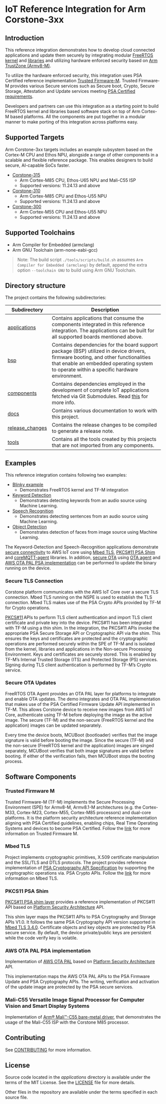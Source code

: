 # IoT Reference Integration for Arm Corstone-3xx

## Introduction

This reference integration demonstrates how to develop cloud connected
applications and update them securely by integrating modular
[FreeRTOS kernel](https://www.freertos.org/RTOS.html) and [libraries](https://www.freertos.org/libraries/categories.html)
and utilizing hardware enforced security based on [Arm TrustZone (Armv8-M)](https://www.arm.com/architecture/learn-the-architecture/m-profile).

To utilize the hardware enforced security, this integration uses PSA Certified
reference implementation [Trusted Firmware-M](https://www.trustedfirmware.org/projects/tf-m/).
Trusted Firmware-M provides various Secure services such as Secure boot, Crypto, Secure Storage,
Attestation and Update services meeting [PSA Certified requirements](https://www.psacertified.org/blog/psa-certified-10-security-goals-explained/).

Developers and partners can use this integration as a starting point to build
FreeRTOS kernel and libraries based software stack on top of Arm Cortex-M based
platforms. All the components are put together in a modular manner to make
porting of this integration across platforms easy.

## Supported Targets

Arm Corstone-3xx targets includes an example subsystem based on the Cortex-M
CPU and Ethos NPU, alongside a range of other components in a scalable and
flexible reference package. This enables designers to build secure,
AI-capable SoCs faster.

* [Corstone-315](https://developer.arm.com/Processors/Corstone-315)
  * Arm Cortex-M85 CPU, Ethos-U65 NPU and Mali-C55 ISP
  * Supported versions: 11.24.13 and above
* [Corstone-310](https://developer.arm.com/Processors/Corstone-310)
  * Arm Cortex-M85 CPU and Ethos-U55 NPU
  * Supported versions: 11.24.13 and above
* [Corstone-300](https://developer.arm.com/Processors/Corstone-300)
  * Arm Cortex-M55 CPU and Ethos-U55 NPU
  * Supported versions: 11.24.13 and above

## Supported Toolchains

* Arm Compiler for Embedded (armclang)
* Arm GNU Toolchain (arm-none-eabi-gcc)

> Note:
  The build script `./tools/scripts/build.sh` assumes
  `Arm Compiler for Embedded (armclang)` by default, append the extra option
  `--toolchain GNU` to build using Arm GNU Toolchain.

## Directory structure

The project contains the following subdirectories:

| Subdirectory | Description |
| ---          | ---         |
|[applications](./applications/)| Contains applications that consume the components integrated in this reference integration. The applications can be built for all supported boards mentioned above.|
|[bsp](./bsp/)| Contains dependencies for the board support package (BSP) utilized in device drivers, firmware booting, and other functionalities that enable an embedded operating system to operate within a specific hardware environment.|
|[components](./components/)| Contains dependencies employed in the development of complete IoT applications fetched via Git Submodules. Read [this](./components/README.md) for more info.|
|[docs](./docs/)| Contains various documentation to work with this project.|
|[release_changes](./release_changes)| Contains the release changes to be compiled to generate a release note.|
|[tools](./tools/)| Contains all the tools created by this projects that are not imported from any components.|


## Examples

This reference integration contains following two examples:

* [Blinky example](docs/applications/blinky.md)
    * Demonstrates FreeRTOS kernel and TF-M integration
* [Keyword Detection](docs/applications/keyword_detection.md)
    * Demonstrates detecting keywords from an audio source using Machine Learning.
* [Speech Recognition](docs/applications/speech_recognition.md)
    * Demonstrates detecting sentences from an audio source using Machine Learning.
* [Object Detection](docs/applications/object_detection.md)
    * Demonstrates detection of faces from image source using Machine Learning.

The Keyword-Detection and Speech-Recognition applications demonstrate [secure connectivity](#secure-tls-connection)
to AWS IoT core using [Mbed TLS](#mbed-tls), [PKCS#11 PSA Shim](#pkcs11-psa-shim) and
[coreMQTT-agent](https://docs.aws.amazon.com/freertos/latest/userguide/coremqtt-agent.html) libraries.
In addition, [secure OTA](#secure-ota-updates) using [OTA agent](https://freertos.org/ota/index.html)
and [AWS OTA PAL PSA implementation](#aws-ota-pal-psa-implementation) can be performed to update the binary running on the device.

### Secure TLS Connection

Corstone platform communicates with the AWS IoT Core over a secure TLS
connection. Mbed TLS running on the NSPE is used to establish the TLS
connection. Mbed TLS makes use of the PSA Crypto APIs provided by TF-M for
Crypto operations.

[PKCS#11](https://www.freertos.org/pkcs11/index.html) APIs to perform TLS
client authentication and import TLS client certificate and private key into
the device. PKCS#11 has been integrated with TF-M using a thin shim. In the
integration, the PKCS#11 APIs invoke the appropriate PSA Secure Storage API or
Cryptographic API via the shim. This ensures the keys and certificates are
protected and the cryptographic operations are performed securely within the
SPE of TF-M and is isolated from the kernel, libraries and applications in the
Non-secure Processing Environment. Keys and certificates are securely stored.
This is enabled by TF-M’s Internal Trusted Storage (ITS) and Protected Storage
(PS) services. Signing during TLS client authentication is performed by TF-M’s
Crypto service.

### Secure OTA Updates

FreeRTOS OTA Agent provides an OTA PAL layer for platforms to integrate and
enable OTA updates. The demo integrates and OTA PAL implementation that makes
use of the PSA Certified Firmware Update API implemented in TF-M. This allows
Corstone device to receive new images from AWS IoT Core, authenticate using
TF-M before deploying the image as the active image. The secure (TF-M) and the
non-secure (FreeRTOS kernel and the application) images can be updated
separately.

Every time the device boots, MCUBoot (bootloader) verifies that the image
signature is valid before booting the image. Since the secure (TF-M) and the
non-secure (FreeRTOS kernel and the application) images are singed separately,
MCUBoot verifies that both image signatures are valid before booting. If either
of the verification fails, then MCUBoot stops the booting process.

## Software Components

### Trusted Firmware M

Trusted Firmware-M (TF-M) implements the Secure Processing Environment (SPE)
for Armv8-M, Armv8.1-M architectures (e.g. the Cortex-M33, Cortex-M23,
Cortex-M55, Cortex-M85 processors) and dual-core platforms. It is the platform
security architecture reference implementation aligning with PSA Certified
guidelines, enabling chips, Real Time Operating Systems and devices to become
PSA Certified. Follow the [link](https://tf-m-user-guide.trustedfirmware.org/introduction/readme.html)
for more information on Trusted Firmware M.

### Mbed TLS

Project implements cryptographic primitives, X.509 certificate manipulation and
the SSL/TLS and DTLS protocols. The project provides reference implementation
of [PSA Cryptography API Specification](https://developer.arm.com/documentation/ihi0086/b)
by supporting the cryptographic operations via. PSA Crypto APIs. Follow the
[link](https://www.trustedfirmware.org/projects/mbed-tls/) for more information
on Mbed TLS.

### PKCS11 PSA Shim

[PKCS#11 PSA shim layer](https://github.com/Linaro/freertos-pkcs11-psa.git)
provides a reference implementation of PKCS#11 API based on
[Platform Security Architecture](https://www.arm.com/architecture/psa-certified)
API.

This shim layer maps the PKCS#11 APIs to PSA Cryptography and Storage APIs
V1.0. It follows the same PSA Cryptography API version supported in
[Mbed TLS 3.4.0](https://github.com/Mbed-TLS/mbedtls/tree/mbedtls-3.4.0).
Certificate objects and key objects are protected by PSA secure service.
By default, the device private/public keys are persistent while the code verify
key is volatile.

### AWS OTA PAL PSA implementation

Implementation of [AWS OTA PAL](https://github.com/Linaro/freertos-ota-pal-psa.git)
based on [Platform Security Architecture](https://www.arm.com/architecture/psa-certified)
API.

This implementation maps the AWS OTA PAL APIs to the PSA Firmware Update and
PSA Cryptography APIs. The writing, verification and activation of the update
image are protected by the PSA secure services.

### Mali-C55 Versatile Image Signal Processor for Computer Vision and Smart Display Systems

Implementation of [Arm® Mali™-C55 bare-metal driver](https://gitlab.arm.com/iot/m-class/drivers/isp_mali-c55),
that demonstrates the usage of the Mali-C55 ISP with the Corstone M85 processor.

## Contributing

See [CONTRIBUTING](CONTRIBUTING.md) for more information.

## License

Source code located in the *applications* directory is
available under the terms of the MIT License. See the [LICENSE](./LICENSE) file
for more details.

Other files in the repository are available under the terms specified in each
source file.
